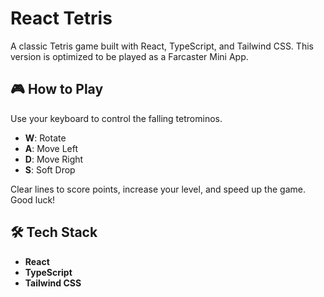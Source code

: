 # React Tetris

A classic Tetris game built with React, TypeScript, and Tailwind CSS. This version is optimized to be played as a Farcaster Mini App.

## 🎮 How to Play

Use your keyboard to control the falling tetrominos.

-   **W**: Rotate
-   **A**: Move Left
-   **D**: Move Right
-   **S**: Soft Drop

Clear lines to score points, increase your level, and speed up the game. Good luck!

## 🛠️ Tech Stack

-   **React**
-   **TypeScript**
-   **Tailwind CSS**
